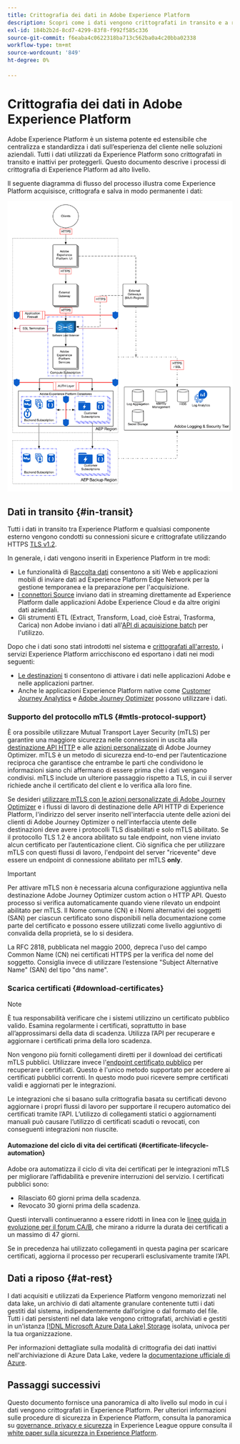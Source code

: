 ```yaml
---
title: Crittografia dei dati in Adobe Experience Platform
description: Scopri come i dati vengono crittografati in transito e a riposo in Adobe Experience Platform.
exl-id: 184b2b2d-8cd7-4299-83f8-f992f585c336
source-git-commit: f6eaba4c0622318ba713c562ba0a4c20bba02338
workflow-type: tm+mt
source-wordcount: '849'
ht-degree: 0%

---
```


# Crittografia dei dati in Adobe Experience Platform

Adobe Experience Platform è un sistema potente ed estensibile che centralizza e standardizza i dati sull’esperienza del cliente nelle soluzioni aziendali. Tutti i dati utilizzati da Experience Platform sono crittografati in transito e inattivi per proteggerli. Questo documento descrive i processi di crittografia di Experience Platform ad alto livello.

Il seguente diagramma di flusso del processo illustra come Experience Platform acquisisce, crittografa e salva in modo permanente i dati:

![Diagramma che illustra il modo in cui Experience Platform acquisisce, crittografa e mantiene i dati.](../images/governance-privacy-security/encryption/flow.png)

## Dati in transito {#in-transit}

Tutti i dati in transito tra Experience Platform e qualsiasi componente esterno vengono condotti su connessioni sicure e crittografate utilizzando HTTPS [TLS v1.2](https://datatracker.ietf.org/doc/html/rfc5246).

In generale, i dati vengono inseriti in Experience Platform in tre modi:

- Le funzionalità di [Raccolta dati](../../collection/home.md) consentono a siti Web e applicazioni mobili di inviare dati ad Experience Platform Edge Network per la gestione temporanea e la preparazione per l&#39;acquisizione.
- [I connettori Source](../../sources/home.md) inviano dati in streaming direttamente ad Experience Platform dalle applicazioni Adobe Experience Cloud e da altre origini dati aziendali.
- Gli strumenti ETL (Extract, Transform, Load, cioè Estrai, Trasforma, Carica) non Adobe inviano i dati all&#39;[API di acquisizione batch](../../ingestion/batch-ingestion/overview.md) per l&#39;utilizzo.

Dopo che i dati sono stati introdotti nel sistema e [crittografati all&#39;arresto](#at-rest), i servizi Experience Platform arricchiscono ed esportano i dati nei modi seguenti:

- [Le destinazioni](../../destinations/home.md) ti consentono di attivare i dati nelle applicazioni Adobe e nelle applicazioni partner.
- Anche le applicazioni Experience Platform native come [Customer Journey Analytics](https://experienceleague.adobe.com/docs/analytics-platform/using/cja-overview/cja-overview.html?lang=it) e [Adobe Journey Optimizer](https://experienceleague.adobe.com/it/docs/journey-optimizer/using/ajo-home) possono utilizzare i dati.

### Supporto del protocollo mTLS {#mtls-protocol-support}

È ora possibile utilizzare Mutual Transport Layer Security (mTLS) per garantire una maggiore sicurezza nelle connessioni in uscita alla [destinazione API HTTP](../../destinations/catalog/streaming/http-destination.md) e alle [azioni personalizzate](https://experienceleague.adobe.com/it/docs/journey-optimizer/using/orchestrate-journeys/about-journey-building/using-custom-actions) di Adobe Journey Optimizer. mTLS è un metodo di sicurezza end-to-end per l’autenticazione reciproca che garantisce che entrambe le parti che condividono le informazioni siano chi affermano di essere prima che i dati vengano condivisi. mTLS include un ulteriore passaggio rispetto a TLS, in cui il server richiede anche il certificato del client e lo verifica alla loro fine.

Se desideri [utilizzare mTLS con le azioni personalizzate di Adobe Journey Optimizer](https://experienceleague.adobe.com/it/docs/journey-optimizer/using/configuration/configure-journeys/action-journeys/about-custom-action-configuration) e i flussi di lavoro di destinazione delle API HTTP di Experience Platform, l&#39;indirizzo del server inserito nell&#39;interfaccia utente delle azioni dei clienti di Adobe Journey Optimizer o nell&#39;interfaccia utente delle destinazioni deve avere i protocolli TLS disabilitati e solo mTLS abilitato. Se il protocollo TLS 1.2 è ancora abilitato su tale endpoint, non viene inviato alcun certificato per l’autenticazione client. Ciò significa che per utilizzare mTLS con questi flussi di lavoro, l&#39;endpoint del server &quot;ricevente&quot; deve essere un endpoint di connessione abilitato per mTLS **only**.

>[!IMPORTANT]
>
>Per attivare mTLS non è necessaria alcuna configurazione aggiuntiva nella destinazione Adobe Journey Optimizer custom action o HTTP API. Questo processo si verifica automaticamente quando viene rilevato un endpoint abilitato per mTLS. Il Nome comune (CN) e i Nomi alternativi dei soggetti (SAN) per ciascun certificato sono disponibili nella documentazione come parte del certificato e possono essere utilizzati come livello aggiuntivo di convalida della proprietà, se lo si desidera.
>
>La RFC 2818, pubblicata nel maggio 2000, depreca l&#39;uso del campo Common Name (CN) nei certificati HTTPS per la verifica del nome del soggetto. Consiglia invece di utilizzare l’estensione &quot;Subject Alternative Name&quot; (SAN) del tipo &quot;dns name&quot;.

### Scarica certificati {#download-certificates}

>[!NOTE]
>
>È tua responsabilità verificare che i sistemi utilizzino un certificato pubblico valido. Esamina regolarmente i certificati, soprattutto in base all’approssimarsi della data di scadenza. Utilizza l’API per recuperare e aggiornare i certificati prima della loro scadenza.

Non vengono più forniti collegamenti diretti per il download dei certificati mTLS pubblici. Utilizzare invece l&#39;[endpoint certificato pubblico](../../data-governance/mtls-api/public-certificate-endpoint.md) per recuperare i certificati. Questo è l&#39;unico metodo supportato per accedere ai certificati pubblici correnti. In questo modo puoi ricevere sempre certificati validi e aggiornati per le integrazioni.

Le integrazioni che si basano sulla crittografia basata su certificati devono aggiornare i propri flussi di lavoro per supportare il recupero automatico dei certificati tramite l’API. L’utilizzo di collegamenti statici o aggiornamenti manuali può causare l’utilizzo di certificati scaduti o revocati, con conseguenti integrazioni non riuscite.

#### Automazione del ciclo di vita dei certificati {#certificate-lifecycle-automation}

Adobe ora automatizza il ciclo di vita dei certificati per le integrazioni mTLS per migliorare l’affidabilità e prevenire interruzioni del servizio. I certificati pubblici sono:

- Rilasciato 60 giorni prima della scadenza.
- Revocato 30 giorni prima della scadenza.

Questi intervalli continueranno a essere ridotti in linea con le [linee guida in evoluzione per il forum CA/B](https://www.digicert.com/blog/tls-certificate-lifetimes-will-officially-reduce-to-47-days), che mirano a ridurre la durata dei certificati a un massimo di 47 giorni.

Se in precedenza hai utilizzato collegamenti in questa pagina per scaricare certificati, aggiorna il processo per recuperarli esclusivamente tramite l’API.

## Dati a riposo {#at-rest}

I dati acquisiti e utilizzati da Experience Platform vengono memorizzati nel data lake, un archivio di dati altamente granulare contenente tutti i dati gestiti dal sistema, indipendentemente dall’origine o dal formato del file. Tutti i dati persistenti nel data lake vengono crittografati, archiviati e gestiti in un&#39;istanza [[!DNL Microsoft Azure Data Lake] Storage](https://docs.microsoft.com/en-us/azure/storage/blobs/data-lake-storage-introduction) isolata, univoca per la tua organizzazione.

Per informazioni dettagliate sulla modalità di crittografia dei dati inattivi nell&#39;archiviazione di Azure Data Lake, vedere la [documentazione ufficiale di Azure](https://learn.microsoft.com/en-us/azure/storage/common/storage-service-encryption).

## Passaggi successivi

Questo documento fornisce una panoramica di alto livello sul modo in cui i dati vengono crittografati in Experience Platform. Per ulteriori informazioni sulle procedure di sicurezza in Experience Platform, consulta la panoramica su [governance, privacy e sicurezza](./overview.md) in Experience League oppure consulta il [white paper sulla sicurezza in Experience Platform](https://www.adobe.com/content/dam/cc/en/security/pdfs/AEP_SecurityOverview.pdf).
